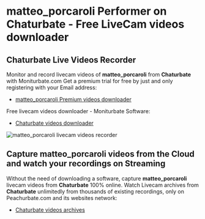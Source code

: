 # matteo_porcaroli Performer on Chaturbate - Free LiveCam videos downloader

## Chaturbate Live Videos Recorder

Monitor and record livecam videos of **matteo_porcaroli** from **Chaturbate** with Moniturbate.com
Get a premium trial for free by just and only registering with your Email address:
* [matteo_porcaroli Premium videos downloader](https://moniturbate.com/request-demo-licence-key.html)

Free livecam videos downloader - Moniturbate Software:
* [Chaturbate videos downloader](https://moniturbate.com/moniturbate-download-software.html)

![matteo_porcaroli livecam videos recorder](https://peachurnet.com/templates/moniturbate-software.png)


## Capture matteo_porcaroli videos from the Cloud and watch your recordings on Streaming

Without the need of downloading a software, capture **matteo_porcaroli** livecam videos from **Chaturbate** 100% online.
Watch Livecam archives from **Chaturbate** unlimitedly from thousands of existing recordings, only on Peachurbate.com and its websites network:
* [Chaturbate videos archives](https://peachurnet.com/)